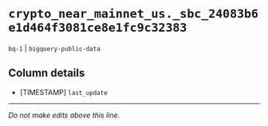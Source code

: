 # `crypto_near_mainnet_us._sbc_24083b6e1d464f3081ce8e1fc9c32383`
`bq-1` | `bigquery-public-data`

## Column details
* [TIMESTAMP] `last_update`

-------------------------------------------------------------------------------
*Do not make edits above this line.*
